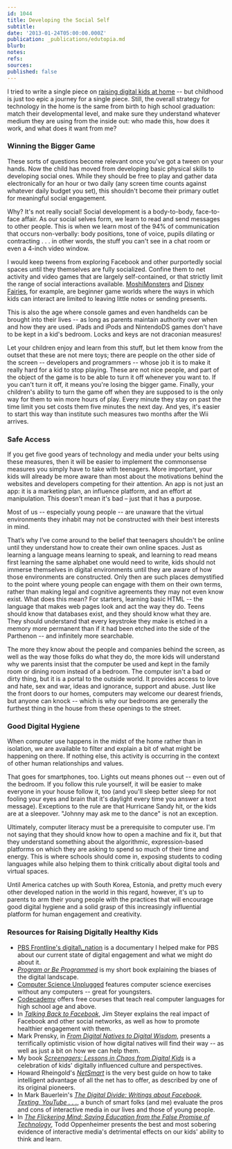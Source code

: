 ```yaml
---
id: 1044
title: Developing the Social Self
subtitle: 
date: '2013-01-24T05:00:00.000Z'
publication: _publications/edutopia.md
blurb: 
notes: 
refs: 
sources: 
published: false
---
```

I tried to write a single piece on [raising digital kids at home](/blog/kids-technology-home-young-children-douglas-rushkoff) -- but childhood is just too epic a journey for a single piece. Still, the overall strategy for technology in the home is the same from birth to high school graduation: match their developmental level, and make sure they understand whatever medium they are using from the inside out: who made this, how does it work, and what does it want from me?

### Winning the Bigger Game

These sorts of questions become relevant once you've got a tween on your hands. Now the child has moved from developing basic physical skills to developing social ones. While they should be free to play and gather data electronically for an hour or two daily (any screen time counts against whatever daily budget you set), this shouldn't become their primary outlet for meaningful social engagement.

Why? It's not really social! Social development is a body-to-body, face-to-face affair. As our social selves form, we learn to read and send messages to other people. This is when we learn most of the 94% of communication that occurs non-verbally: body positions, tone of voice, pupils dilating or contracting . . . in other words, the stuff you can't see in a chat room or even a 4-inch video window.

I would keep tweens from exploring Facebook and other purportedly social spaces until they themselves are fully socialized. Confine them to net activity and video games that are largely self-contained, or that strictly limit the range of social interactions available. [MoshiMonsters](http://www.moshimonsters.com/) and [Disney Fairies](http://disney.go.com/fairies/), for example, are beginner game worlds where the ways in which kids can interact are limited to leaving little notes or sending presents.

This is also the age where console games and even handhelds can be brought into their lives -- as long as parents maintain authority over when and how they are used. iPads and iPods and NintendoDS games don't have to be kept in a kid's bedroom. Locks and keys are not draconian measures!

Let your children enjoy and learn from this stuff, but let them know from the outset that these are not mere toys; there are people on the other side of the screen -- developers and programmers -- whose job it is to make it really hard for a kid to stop playing. These are not nice people, and part of the object of the game is to be able to turn it off whenever you want to. If you can't turn it off, it means you're losing the bigger game. Finally, your children's ability to turn the game off when they are supposed to is the only way for them to win more hours of play. Every minute they stay on past the time limit you set costs them five minutes the next day. And yes, it's easier to start this way than institute such measures two months after the Wii arrives.

### Safe Access

If you get five good years of technology and media under your belts using these measures, then it will be easier to implement the commonsense measures you simply have to take with teenagers. More important, your kids will already be more aware than most about the motivations behind the websites and developers competing for their attention. An app is not just an app: it is a marketing plan, an influence platform, and an effort at manipulation. This doesn't mean it's bad – just that it has a purpose.

Most of us -- especially young people -- are unaware that the virtual environments they inhabit may not be constructed with their best interests in mind.

That’s why I’ve come around to the belief that teenagers shouldn't be online until they understand how to create their own online spaces. Just as learning a language means learning to speak, and learning to read means first learning the same alphabet one would need to write, kids should not immerse themselves in digital environments until they are aware of how those environments are constructed. Only then are such places demystified to the point where young people can engage with them on their own terms, rather than making legal and cognitive agreements they may not even know exist. What does this mean? For starters, learning basic HTML -- the language that makes web pages look and act the way they do. Teens should know that databases exist, and they should know what they are. They should understand that every keystroke they make is etched in a memory more permanent than if it had been etched into the side of the Parthenon -- and infinitely more searchable.

The more they know about the people and companies behind the screen, as well as the way those folks do what they do, the more kids will understand why we parents insist that the computer be used and kept in the family room or dining room instead of a bedroom. The computer isn't a bad or dirty thing, but it is a portal to the outside world. It provides access to love and hate, sex and war, ideas and ignorance, support and abuse. Just like the front doors to our homes, computers may welcome our dearest friends, but anyone can knock -- which is why our bedrooms are generally the furthest thing in the house from these openings to the street.

### Good Digital Hygiene

When computer use happens in the midst of the home rather than in isolation, we are available to filter and explain a bit of what might be happening on there. If nothing else, this activity is occurring in the context of other human relationships and values.

That goes for smartphones, too. Lights out means phones out -- even out of the bedroom. If you follow this rule yourself, it will be easier to make everyone in your house follow it, too (and you'll sleep better sleep for not fooling your eyes and brain that it's daylight every time you answer a text message). Exceptions to the rule are that Hurricane Sandy hit, or the kids are at a sleepover. "Johnny may ask me to the dance" is not an exception.

Ultimately, computer literacy must be a prerequisite to computer use. I'm not saying that they should know how to open a machine and fix it, but that they understand something about the algorithmic, expression-based platforms on which they are asking to spend so much of their time and energy. This is where schools should come in, exposing students to coding languages while also helping them to think critically about digital tools and virtual spaces.

Until America catches up with South Korea, Estonia, and pretty much every other developed nation in the world in this regard, however, it's up to parents to arm their young people with the practices that will encourage good digital hygiene and a solid grasp of this increasingly influential platform for human engagement and creativity.

### Resources for Raising Digitally Healthy Kids

-  [PBS Frontline's digital\\_nation](https://www.pbs.org/wgbh/frontline/film/digitalnation/) is a documentary I helped make for PBS about our current state of digital engagement and what we might do about it.
-  _[Program or Be Programmed](http://www.rushkoff.com/program-or-be-programmed/)_ is my short book explaining the biases of the digital landscape.
-  [Computer Science Unplugged](http://csunplugged.com) features computer science exercises without any computers -- great for youngsters.
-  [Codecademy](http://codecademy.com) offers free courses that teach real computer languages for high school age and above.
-  In _[Talking Back to Facebook](http://www.talkingbacktofacebook.com/jim-steyer)_, Jim Steyer explains the real impact of Facebook and other social networks, as well as how to promote healthier engagement with them.
-  Mark Prensky, in _[From Digital Natives to Digital Wisdom](http://www.sagepub.com/booksProdDesc.nav?prodId=Book237857)_, presents a terrifically optimistic vision of how digital natives will find their way -- as well as just a bit on how we can help them.
-  My book _[Screenagers: Lessons in Chaos from Digital Kids](http://www.hamptonpress.com/Merchant2/merchant.mvc?Screen=PROD&Product_Code=1-57273-624-0&Category_Code=Q206)_ is a celebration of kids' digitally influenced culture and perspectives.
-  Howard Rheingold's _[NetSmart](http://rheingold.com/netsmart/)_ is the very best guide on how to take intelligent advantage of all the net has to offer, as described by one of its original pioneers.
-  In Mark Bauerlein's _[The Digital Divide: Writings about Facebook, Texting, YouTube . . .](http://www.amazon.com/Digital-Divide-Arguments-Facebook-Networking/dp/1585428868)_, a bunch of smart folks (and me) evaluate the pros and cons of interactive media in our lives and those of young people.
-  In _[The Flickering Mind: Saving Education from the False Promise of Technology](http://www.booknoise.net/flickeringmind/)_, Todd Oppenheimer presents the best and most sobering evidence of interactive media's detrimental effects on our kids' ability to think and learn.
